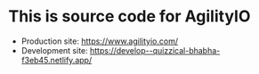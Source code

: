 # This is source code for AgilityIO
- Production site: https://www.agilityio.com/ 
- Development site: https://develop--quizzical-bhabha-f3eb45.netlify.app/